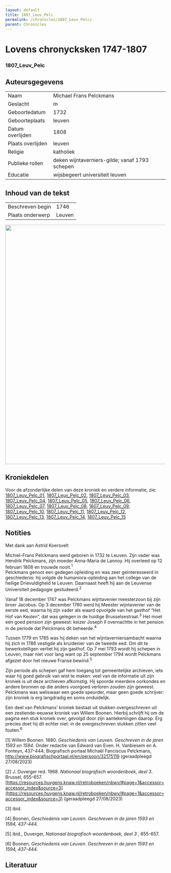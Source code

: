 ```yaml
---
layout: default
title: 1807_Leuv_Pelc
permalink: /chronicles/1807_Leuv_Pelc/
parent: Chronicles
--- 
```



# Lovens chronycksken 1747-1807

### 1807_Leuv_Pelc

## Auteursgegevens 

| | | 
| --------------- | --------------- | 
| Naam | Michael Frans Pelckmans | 
| Geslacht | m | 
| Geboortedatum | 1732 | 
| Geboorteplaats | leuven | 
| Datum overlijden | 1808 | 
| Plaats overlijden | leuven | 
| Religie | katholiek | 
| Publieke rollen | deken wijntaverniers-gilde; vanaf 1793 schepen | 
| Educatie | wijsbegeert universiteit leuven | 

## Inhoud van de tekst 

| | | 
| --------------- | --------------- | 
| Beschreven begin | 1746 | 
| Plaats onderwerp | Leuven | 

[<img src="..\..\barplots_chronicles\1807_Leuv_Pelc.jpg" width="750"/>](..\..\barplots_chronicles\1807_Leuv_Pelc.jpg) 

## Kroniekdelen

Voor de afzonderlijke delen van deze kroniek en verdere informatie, zie: [1807_Leuv_Pelc_01](https://chroniclingnovelty.github.io/corpus-documentation/chronicles/1807_Leuv_Pelc_01), [1807_Leuv_Pelc_02](https://chroniclingnovelty.github.io/corpus-documentation/chronicles/1807_Leuv_Pelc_02), [1807_Leuv_Pelc_03](https://chroniclingnovelty.github.io/corpus-documentation/chronicles/1807_Leuv_Pelc_03), [1807_Leuv_Pelc_04](https://chroniclingnovelty.github.io/corpus-documentation/chronicles/1807_Leuv_Pelc_04), [1807_Leuv_Pelc_05](https://chroniclingnovelty.github.io/corpus-documentation/chronicles/1807_Leuv_Pelc_05), [1807_Leuv_Pelc_06](https://chroniclingnovelty.github.io/corpus-documentation/chronicles/1807_Leuv_Pelc_06), [1807_Leuv_Pelc_07](https://chroniclingnovelty.github.io/corpus-documentation/chronicles/1807_Leuv_Pelc_07), [1807_Leuv_Pelc_08](https://chroniclingnovelty.github.io/corpus-documentation/chronicles/1807_Leuv_Pelc_08), [1807_Leuv_Pelc_09](https://chroniclingnovelty.github.io/corpus-documentation/chronicles/1807_Leuv_Pelc_09), [1807_Leuv_Pelc_10](https://chroniclingnovelty.github.io/corpus-documentation/chronicles/1807_Leuv_Pelc_10), [1807_Leuv_Pelc_11](https://chroniclingnovelty.github.io/corpus-documentation/chronicles/1807_Leuv_Pelc_11), [1807_Leuv_Pelc_12](https://chroniclingnovelty.github.io/corpus-documentation/chronicles/1807_Leuv_Pelc_12), [1807_Leuv_Pelc_13](https://chroniclingnovelty.github.io/corpus-documentation/chronicles/1807_Leuv_Pelc_13), [1807_Leuv_Pelc_14](https://chroniclingnovelty.github.io/corpus-documentation/chronicles/1807_Leuv_Pelc_14), [1807_Leuv_Pelc_15](https://chroniclingnovelty.github.io/corpus-documentation/chronicles/1807_Leuv_Pelc_15)

## Notities 

Met dank aan Astrid Koersvelt

Michiel-Frans Pelckmans werd geboren in 1732 te Leuven. Zijn vader was Hendrik
Pelckmans, zijn moeder Anna-Maria de Lannoy. Hij overleed op 12 februari 1808
en trouwde nooit.<sup>1</sup>  
Pelckmans genoot een gedegen opleiding en was zeer geïnteresseerd in
geschiedenis: hij volgde de humaniora-opleiding aan het college van de heilige
Drievuldigheid te Leuven. Daarnaast heeft hij aan de Leuvense Universiteit
pedagogie gestudeerd.<sup>2</sup>

Vanaf 18 december 1747 was Pelckmans wijntavenier meesterzoon bij zijn broer
Jacobus. Op 3 december 1760 werd hij Meester wijntavenier van de eerste eed,
waarna hij zijn vader als waard opvolgde van het gasthof “Het Hof van
Keulen”, dat was gelegen in de huidige Brusselsestraat.<sup>3</sup> Het moet
een goed pension zijn geweest: keizer Joseph II overnachtte in het pension in
de periode dat Pelckmans dit beheerde.<sup>4</sup>

Tussen 1779 en 1785 was hij deken van het wijntaverniersambacht waarna hij
zich in 1786 vestigde als kruidenier van de tweede eed. Om dit te
bewerkstelligen verliet hij zijn gasthof. Op 7 mei 1793 wordt hij schepen in
Leuven, maar niet voor lang want op 25 september 1794 wordt Pelckmans
afgezet door het nieuwe Franse bewind.<sup>5</sup>

  
Zijn periode als schepen gaf hem toegang tot gemeentelijke archieven, iets
waar hij goed gebruik van wist te maken: veel van de informatie uit zijn
kroniek is uit deze archieven afkomstig. Hij spoorde meerdere
oorkondes en andere bronnen op die anders voorgoed verloren zouden zijn
geweest. Pelckmans was weliswaar een goede speurder, maar geen goede schrijver:
zijn kroniek is erg langdradig en soms onduidelijk.  

Een deel van Pelckmans’ kroniek bestaat uit stukken overgeschreven uit een
zestiende-eeuwse kroniek van Willem Boonen. Hierbij schrijft hij om de pagina
een stuk kroniek over, gevolgd door zijn aantekeningen daarop. Erg precies
doet hij dit echter niet: in de overgeschreven stukken zitten veel
fouten.<sup>6</sup>

[1] Willem Boonen. 1880. _Geschiedenis van Leuven. Geschreven in de jaren 1593
en 1594_. Onder redactie van Edward van Even. H. Vanbiesem en A. Fonteyn,
437-444; Biografisch portaal Michaël Fanciscus Pelckmans,
<http://www.biografischportaal.nl/en/persoon/32175119> (geraadpleegd
27/08/2023)

[2] J. Duverger red. 1968. _Nationaal biografisch woordenboek, deel 3_.
Brussel, 655-657.
[https://resources.huygens.knaw.nl/retroboeken/nbwv/#page=1&accessor=accessor_index&source=3](https://resources.huygens.knaw.nl/retroboeken/nbwv/#page=1&accessor=accessor_index&source=3)
(geraadpleegd 27/08/2023)

[3] ibid.

[4] Boonen, _Geschiedenis van Leuven. Geschreven in de jaren 1593 en 1594,
437-444._

[5] ibid., Duverger, _Nationaal biografisch woordenboek, deel 3_ , 655-657.

[6] Boonen, _Geschiedenis van Leuven. Geschreven in de jaren 1593 en 1594,
437-444._



## Literatuur 

